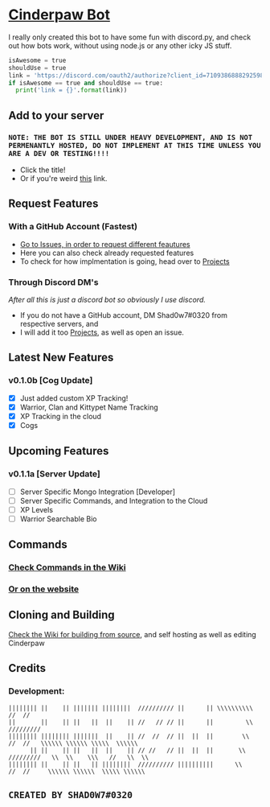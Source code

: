 # [Cinderpaw Bot](https://discord.com/oauth2/authorize?client_id=710938688829259886&permissions=8&scope=bot)

I really only created this bot to have some fun with discord.py, and check out how bots work, without using node.js or any other icky JS stuff.

```python
isAwesome = true
shouldUse = true
link = 'https://discord.com/oauth2/authorize?client_id=710938688829259886&permissions=8&scope=bot'
if isAwesome == true and shouldUse == true:
  print('link = {}'.format(link))
```

## Add to your server
### `NOTE: THE BOT IS STILL UNDER HEAVY DEVELOPMENT, AND IS NOT PERMENANTLY HOSTED, DO NOT IMPLEMENT AT THIS TIME UNLESS YOU ARE A DEV OR TESTING!!!!`
* Click the title!
* Or if you're weird [this](https://discord.com/oauth2/authorize?client_id=710938688829259886&permissions=8&scope=bot) link.

## Request Features

### With a GitHub Account (Fastest)
* [Go to Issues, in order to request different feautures](https://github.com/Shad0w7/Cinderpaw-Bot/issues/1) 
* Here you can also check already requested features
* To check for how implmentation is going, head over to [Projects](https://github.com/Shad0w7/Cinderpaw-Bot/projects/1)

### Through Discord DM's

*After all this is just a discord bot so obviously I use discord.*

* If you do not have a GitHub account, DM Shad0w7#0320 from respective servers, and 
* I will add it too [Projects](https://github.com/Shad0w7/Cinderpaw-Bot/projects/1), as well as open an issue.

## Latest New Features

### v0.1.0b [Cog Update]
* [x] Just added custom XP Tracking!
* [x] Warrior, Clan and Kittypet Name Tracking
* [x] XP Tracking in the cloud
* [x] Cogs

## Upcoming Features

### v0.1.1a [Server Update]
* [ ] Server Specific Mongo Integration  [Developer]
* [ ] Server Specific Commands, and Integration to the Cloud
* [ ] XP Levels
* [ ] Warrior Searchable Bio

## Commands

### [Check Commands in the Wiki](https://github.com/Shad0w7/Cinderpaw-Bot/wiki/Commands)

### [Or on the website](https://shad0w7.github.io/Cinderpaw-Bot/commands)

## Cloning and Building

[Check the Wiki for building from source](https://github.com/Shad0w7/Cinderpaw-Bot/wiki/Using-Cinderpaw-Yourself), and self hosting as well as editing Cinderpaw

## Credits

### Development: 
```
|||||||| ||    || ||||||| ||||||||  ////////// ||      || \\\\\\\\\\       //  //
||       ||    || ||   ||  ||    || //   // // ||      ||         \\    /////////
|||||||| |||||||| |||||||  ||    || //  //  // ||  ||  ||        \\      //  //   \\\\\\ \\\\\\ \\\\\  \\\\\\
      || ||    || ||   ||  ||    || // //   // ||  ||  ||       \\    /////////   \\  \\    \\\   //   \\  \\
|||||||| ||    || ||   || ||||||||  ////////// ||||||||||      \\      //  //     \\\\\\ \\\\\\  \\\\\ \\\\\\
```

## `CREATED BY SHAD0W7#0320`
